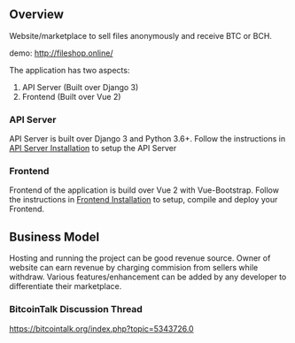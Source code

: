 ## Overview
Website/marketplace to sell files anonymously and receive BTC or BCH.

demo: http://fileshop.online/

The application has two aspects:
1. API Server (Built over Django 3)
2. Frontend (Built over Vue 2)

### API Server
API Server is built over Django 3 and Python 3.6+. Follow the instructions in [API Server Installation](docs/backend/installation.md) to setup the API Server

### Frontend
Frontend of the application is build over Vue 2 with Vue-Bootstrap. Follow the instructions in [Frontend Installation](docs/frontend/installation.md) to setup, compile and deploy your Frontend.


## Business Model
Hosting and running the project can be good revenue source. Owner of website can earn revenue by charging commision from sellers while withdraw. Various features/enhancement can be added by any developer to differentiate their marketplace. 

### BitcoinTalk Discussion Thread
https://bitcointalk.org/index.php?topic=5343726.0    
